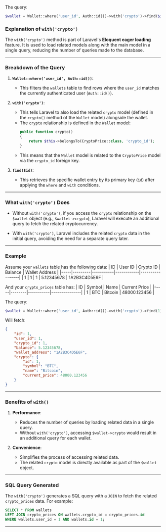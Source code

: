 The query:

```php
$wallet = Wallet::where('user_id', Auth::id())->with('crypto')->find($id);
```

### **Explanation of `with('crypto')`**

The `with('crypto')` method is part of Laravel's **Eloquent eager loading** feature. It is used to load related models along with the main model in a single query, reducing the number of queries made to the database.

---

### **Breakdown of the Query**

1. **`Wallet::where('user_id', Auth::id())`**:
   - This filters the `wallets` table to find rows where the `user_id` matches the currently authenticated user (`Auth::id()`).

2. **`with('crypto')`**:
   - This tells Laravel to also load the related `crypto` model (defined in the `crypto()` method of the `Wallet` model) alongside the wallet.
   - The `crypto` relationship is defined in the `Wallet` model:
     ```php
     public function crypto()
     {
         return $this->belongsTo(CryptoPrice::class, 'crypto_id');
     }
     ```
   - This means that the `Wallet` model is related to the `CryptoPrice` model via the `crypto_id` foreign key.

3. **`find($id)`**:
   - This retrieves the specific wallet entry by its primary key (`id`) after applying the `where` and `with` conditions.

---

### **What `with('crypto')` Does**
- Without `with('crypto')`, if you access the `crypto` relationship on the `$wallet` object (e.g., `$wallet->crypto`), Laravel will execute an additional query to fetch the related cryptocurrency.

- With `with('crypto')`, Laravel includes the related `crypto` data in the initial query, avoiding the need for a separate query later.

---

### **Example**

Assume your `wallets` table has the following data:
| ID  | User ID | Crypto ID | Balance    | Wallet Address  |
|-----|---------|-----------|------------|-----------------|
| 1   | 1       | 1         | 5.12345678 | 1A2B3C4D5E6F    |

And your `crypto_prices` table has:
| ID  | Symbol | Name      | Current Price |
|-----|--------|-----------|---------------|
| 1   | BTC    | Bitcoin   | 48000.123456  |

The query:
```php
$wallet = Wallet::where('user_id', Auth::id())->with('crypto')->find(1);
```

Will fetch:
```json
{
    "id": 1,
    "user_id": 1,
    "crypto_id": 1,
    "balance": 5.12345678,
    "wallet_address": "1A2B3C4D5E6F",
    "crypto": {
        "id": 1,
        "symbol": "BTC",
        "name": "Bitcoin",
        "current_price": 48000.123456
    }
}
```

---

### **Benefits of `with()`**

1. **Performance**:
   - Reduces the number of queries by loading related data in a single query.
   - Without `with('crypto')`, accessing `$wallet->crypto` would result in an additional query for each wallet.

2. **Convenience**:
   - Simplifies the process of accessing related data.
   - The related `crypto` model is directly available as part of the `$wallet` object.

---

### **SQL Query Generated**
The `with('crypto')` generates a SQL query with a `JOIN` to fetch the related `crypto_prices` data. For example:

```sql
SELECT * FROM wallets
LEFT JOIN crypto_prices ON wallets.crypto_id = crypto_prices.id
WHERE wallets.user_id = 1 AND wallets.id = 1;
```

---

